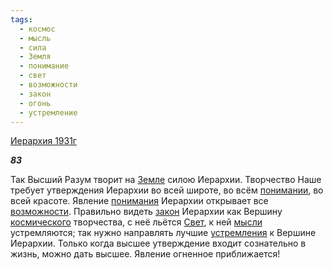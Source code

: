 ```yaml
---
tags:
  - космос
  - мысль
  - сила
  - Земля
  - понимание
  - свет
  - возможности
  - закон
  - огонь
  - устремление
---
```

[Иерархия 1931г](https://127.0.0.1:4002/agni/1931)

___83___

Так Высший Разум творит на [Земле](../../../tags/#Земля) силою Иерархии. Творчество Наше требует утверждения Иерархии во всей широте, во всём [понимании](../../../tags/#понимание), во всей красоте. Явление [понимания](../../../tags/#понимание) Иерархии открывает все [возможности](../../../tags/#возможности). Правильно видеть [закон](../../../tags/#закон) Иерархии как Вершину [космического](../../../tags/#космос) творчества, с неё льётся [Свет](../../../tags/#свет), к ней [мысли](../../../tags/#мысль) устремляются; так нужно направлять лучшие [устремления](../../../tags/#устремление) к Вершине Иерархии. Только когда высшее утверждение входит сознательно в жизнь, можно дать высшее. Явление огненное приближается!   


